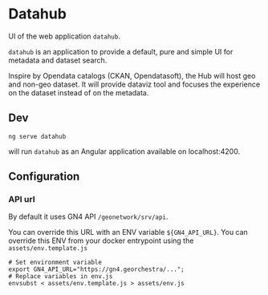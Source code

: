 # Datahub

UI of the web application `datahub`.

`datahub` is an application to provide a default, pure and simple UI for metadata and dataset search.

Inspire by Opendata catalogs (CKAN, Opendatasoft), the Hub will host geo and non-geo dataset. It will provide dataviz tool and focuses the experience on the dataset instead of on the metadata.

## Dev

```
ng serve datahub
```

will run `datahub` as an Angular application available on localhost:4200.

## Configuration

### API url

By default it uses GN4 API `/geonetwork/srv/api`.

You can override this URL with an ENV variable `${GN4_API_URL}`.
You can override this ENV from your docker entrypoint using the `assets/env.template.js`

```
# Set environment variable
export GN4_API_URL="https://gn4.georchestra/...";
# Replace variables in env.js
envsubst < assets/env.template.js > assets/env.js
```
